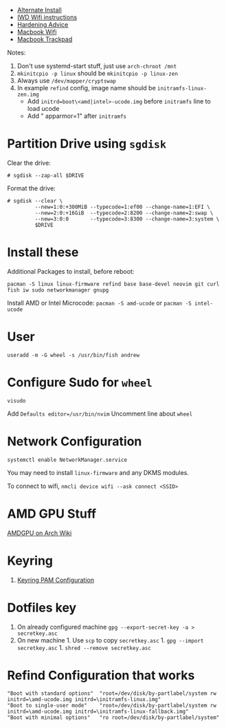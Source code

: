 * [Alternate Install](https://wiki.archlinux.org/index.php/User:Altercation/Bullet_Proof_Arch_Install#Objectives)
* [IWD Wifi instructions](https://sudaraka.org/how-to/archlinux-installation-guide-2019/)
* [Hardening Advice](https://vez.mrsk.me/linux-hardening.html#kern)
* [Macbook Wifi](https://sylvaindurand.org/installing-arch-linux-on-macbook-pro-late-2013/)
* [Macbook Trackpad](https://howchoo.com/linux/the-perfect-almost-touchpad-settings-on-linux-2)

Notes:
1. Don't use systemd-start stuff, just use `arch-chroot /mnt`
1. `mkinitcpio -p linux` should be `mkinitcpio -p linux-zen`
1. Always use `/dev/mapper/cryptswap`
1. In example `refind` config, image name should be `initramfs-linux-zen.img`
	* Add `initrd=boot\<amd|intel>-ucode.img` before `initramfs` line to load ucode
	* Add " apparmor=1" after `initramfs`

# Partition Drive using `sgdisk`

Clear the drive:

```
# sgdisk --zap-all $DRIVE
```

Format the drive:
```
# sgdisk --clear \
         --new=1:0:+300MiB --typecode=1:ef00 --change-name=1:EFI \
         --new=2:0:+16GiB  --typecode=2:8200 --change-name=2:swap \
         --new=3:0:0       --typecode=3:8300 --change-name=3:system \
         $DRIVE
```

# Install these

Additional Packages to install, before reboot:

`pacman -S linux linux-firmware refind base base-devel neovim git curl fish iw sudo networkmanager gnupg`

Install AMD or Intel Microcode: `pacman -S amd-ucode` or `pacman -S intel-ucode`

# User

`useradd -m -G wheel -s /usr/bin/fish andrew`

# Configure Sudo for `wheel`

`visudo`

Add `Defaults editor=/usr/bin/nvim`
Uncomment line about `wheel`

# Network Configuration

`systemctl enable NetworkManager.service`

You may need to install `linux-firmware` and any DKMS modules.

To connect to wifi, `nmcli device wifi --ask connect <SSID>`

# AMD GPU Stuff

[AMDGPU on Arch Wiki](https://wiki.archlinux.org/index.php/AMDGPU)
 
# Keyring

1. [Keyring PAM Configuration](https://wiki.archlinux.org/title/GNOME/Keyring#PAM_step)

# Dotfiles key

1. On already configured machine `gpg --export-secret-key -a > secretkey.asc`
1. On new machine
        1. Use `scp` to copy `secretkey.asc`
        1. `gpg --import secretkey.asc`
        1. `shred --remove secretkey.asc`

# Refind Configuration that works

```
"Boot with standard options"  "root=/dev/disk/by-partlabel/system rw initrd=\amd-ucode.img initrd=\initramfs-linux.img"
"Boot to single-user mode"    "root=/dev/disk/by-partlabel/system rw initrd=\amd-ucode.img initrd=\initramfs-linux-fallback.img"
"Boot with minimal options"   "ro root=/dev/disk/by-partlabel/system"
```
